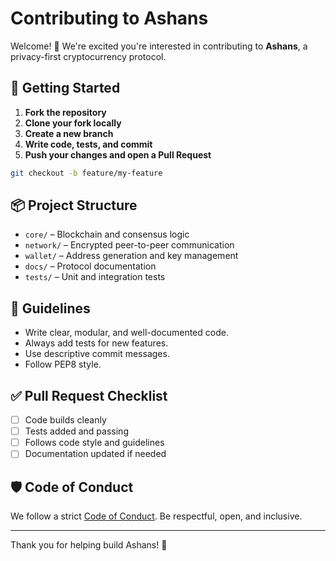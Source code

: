 
# Contributing to Ashans

Welcome! 🎉 We're excited you're interested in contributing to **Ashans**, a privacy-first cryptocurrency protocol.

## 🚀 Getting Started

1. **Fork the repository**
2. **Clone your fork locally**
3. **Create a new branch**
4. **Write code, tests, and commit**
5. **Push your changes and open a Pull Request**

```bash
git checkout -b feature/my-feature
```

## 📦 Project Structure

- `core/` – Blockchain and consensus logic
- `network/` – Encrypted peer-to-peer communication
- `wallet/` – Address generation and key management
- `docs/` – Protocol documentation
- `tests/` – Unit and integration tests

## 📜 Guidelines

- Write clear, modular, and well-documented code.
- Always add tests for new features.
- Use descriptive commit messages.
- Follow PEP8 style.

## ✅ Pull Request Checklist

- [ ] Code builds cleanly
- [ ] Tests added and passing
- [ ] Follows code style and guidelines
- [ ] Documentation updated if needed

## 🛡 Code of Conduct

We follow a strict [Code of Conduct](CODE_OF_CONDUCT.md). Be respectful, open, and inclusive.

---

Thank you for helping build Ashans! 🖤
